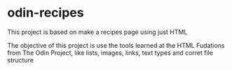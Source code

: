 # odin-recipes

This project is based on make a recipes page using just HTML

The objective of this project is use the tools learned at the HTML Fudations from The Odin Project, like lists, images, links, text types and corret file structure
